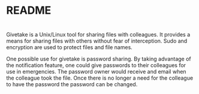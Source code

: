 # README
#
Givetake is a Unix/Linux tool for sharing files with colleagues.  It provides a
means for sharing files with others without fear of interception.  Sudo and
encryption are used to protect files and file names.

One possible use for givetake is password sharing. By taking advantage of the
notification feature, one could give passwords to their colleagues for use in
emergencies. The password owner would receive and email when the colleague took
the file. Once there is no longer a need for the colleague to have the password
the password can be changed.

